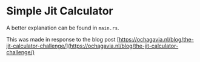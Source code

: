 # Simple Jit Calculator

A better explanation can be found in `main.rs`.

This was made in response to the blog post [https://ochagavia.nl/blog/the-jit-calculator-challenge/](https://ochagavia.nl/blog/the-jit-calculator-challenge/)
